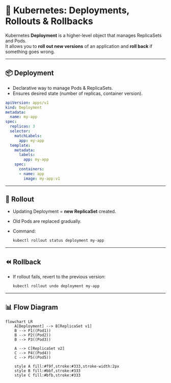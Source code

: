 
# 🚀 Kubernetes: Deployments, Rollouts & Rollbacks

Kubernetes **Deployment** is a higher-level object that manages ReplicaSets and Pods.  
It allows you to **roll out new versions** of an application and **roll back** if something goes wrong.

---

## 📦 Deployment
- Declarative way to manage Pods & ReplicaSets.
- Ensures desired state (number of replicas, container version).

```yaml
apiVersion: apps/v1
kind: Deployment
metadata:
  name: my-app
spec:
  replicas: 3
  selector:
    matchLabels:
      app: my-app
  template:
    metadata:
      labels:
        app: my-app
    spec:
      containers:
      - name: app
        image: my-app:v1
````

---

## 🔄 Rollout

* Updating Deployment = **new ReplicaSet** created.
* Old Pods are replaced gradually.
* Command:

  ```bash
  kubectl rollout status deployment my-app
  ```

---

## ⏪ Rollback

* If rollout fails, revert to the previous version:

  ```bash
  kubectl rollout undo deployment my-app
  ```

---

## 📊 Flow Diagram

```mermaid
flowchart LR
    A[Deployment] --> B[ReplicaSet v1]
    B --> P1((Pod1))
    B --> P2((Pod2))
    B --> P3((Pod3))

    A --> C[ReplicaSet v2]
    C --> P4((Pod4))
    C --> P5((Pod5))

    style A fill:#f9f,stroke:#333,stroke-width:2px
    style B fill:#bbf,stroke:#333
    style C fill:#bfb,stroke:#333
```


```
